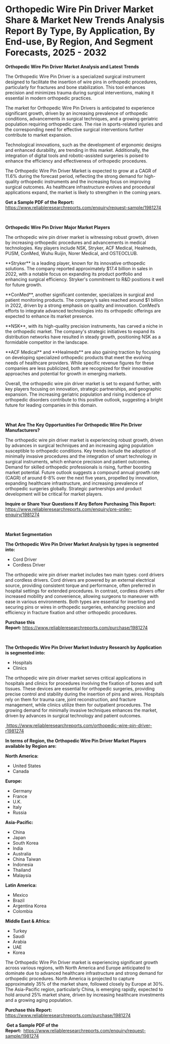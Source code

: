 <p><h1>Orthopedic Wire Pin Driver Market Share & Market New Trends Analysis Report By Type, By Application, By End-use, By Region, And Segment Forecasts, 2025 - 2032</h1></p><p><strong>Orthopedic Wire Pin Driver Market Analysis and Latest Trends</strong></p>
<p><p>The Orthopedic Wire Pin Driver is a specialized surgical instrument designed to facilitate the insertion of wire pins in orthopedic procedures, particularly for fractures and bone stabilization. This tool enhances precision and minimizes trauma during surgical interventions, making it essential in modern orthopedic practices.</p><p>The market for Orthopedic Wire Pin Drivers is anticipated to experience significant growth, driven by an increasing prevalence of orthopedic conditions, advancements in surgical techniques, and a growing geriatric population requiring orthopedic care. The rise in sports-related injuries and the corresponding need for effective surgical interventions further contribute to market expansion.</p><p>Technological innovations, such as the development of ergonomic designs and enhanced durability, are trending in this market. Additionally, the integration of digital tools and robotic-assisted surgeries is poised to enhance the efficiency and effectiveness of orthopedic procedures.</p><p>The Orthopedic Wire Pin Driver Market is expected to grow at a CAGR of 11.6% during the forecast period, reflecting the strong demand for high-quality orthopedic instruments and the increasing focus on improving surgical outcomes. As healthcare infrastructure evolves and procedural applications expand, the market is likely to strengthen in the coming years.</p></p>
<p><strong>Get a Sample PDF of the Report:&nbsp;</strong> <a href="https://www.reliableresearchreports.com/enquiry/request-sample/1981274?utm_campaign=2820&utm_medium=2&utm_source=Github&utm_content=ia&utm_term=16042025&utm_id=orthopedic-wire-pin-driver">https://www.reliableresearchreports.com/enquiry/request-sample/1981274</a></p>
<p>&nbsp;</p>
<p><strong>Orthopedic Wire Pin Driver Major Market Players</strong></p>
<p><p>The orthopedic wire pin driver market is witnessing robust growth, driven by increasing orthopedic procedures and advancements in medical technologies. Key players include NSK, Stryker, ACF Medical, Healmeds, PUSM, ConMed, Wuhu Ruijin, Norer Medical, and OSTEOCLUB.</p><p>**Stryker** is a leading player, known for its innovative orthopedic solutions. The company reported approximately $17.4 billion in sales in 2022, with a notable focus on expanding its product portfolio and enhancing surgical efficiency. Stryker's commitment to R&D positions it well for future growth.</p><p>**ConMed**, another significant contender, specializes in surgical and patient monitoring products. The company’s sales reached around $1 billion in 2022, driven by a strong emphasis on quality and innovation. ConMed’s efforts to integrate advanced technologies into its orthopedic offerings are expected to enhance its market presence.</p><p>**NSK**, with its high-quality precision instruments, has carved a niche in the orthopedic market. The company's strategic initiatives to expand its distribution networks have resulted in steady growth, positioning NSK as a formidable competitor in the landscape.</p><p>**ACF Medical** and **Healmeds** are also gaining traction by focusing on developing specialized orthopedic products that meet the evolving needs of healthcare providers. While specific revenue figures for these companies are less publicized, both are recognized for their innovative approaches and potential for growth in emerging markets.</p><p>Overall, the orthopedic wire pin driver market is set to expand further, with key players focusing on innovation, strategic partnerships, and geographic expansion. The increasing geriatric population and rising incidence of orthopedic disorders contribute to this positive outlook, suggesting a bright future for leading companies in this domain.</p></p>
<p>&nbsp;</p>
<p><strong>What Are The Key Opportunities For Orthopedic Wire Pin Driver Manufacturers?</strong></p>
<p><p>The orthopedic wire pin driver market is experiencing robust growth, driven by advances in surgical techniques and an increasing aging population susceptible to orthopedic conditions. Key trends include the adoption of minimally invasive procedures and the integration of smart technology in surgical instruments, which enhance precision and patient outcomes. Demand for skilled orthopedic professionals is rising, further boosting market potential. Future outlook suggests a compound annual growth rate (CAGR) of around 6-8% over the next five years, propelled by innovation, expanding healthcare infrastructure, and increasing prevalence of orthopedic surgeries globally. Strategic partnerships and product development will be critical for market players.</p></p>
<p><strong>Inquire or Share Your Questions If Any Before Purchasing This Report:</strong> <a href="https://www.reliableresearchreports.com/enquiry/pre-order-enquiry/1981274?utm_campaign=2820&utm_medium=2&utm_source=Github&utm_content=ia&utm_term=16042025&utm_id=orthopedic-wire-pin-driver">https://www.reliableresearchreports.com/enquiry/pre-order-enquiry/1981274</a></p>
<p>&nbsp;</p>
<p><strong>Market Segmentation</strong></p>
<p><strong>The Orthopedic Wire Pin Driver Market Analysis by types is segmented into:</strong></p>
<p><ul><li>Cord Driver</li><li>Cordless Driver</li></ul></p>
<p><p>The orthopedic wire pin driver market includes two main types: cord drivers and cordless drivers. Cord drivers are powered by an external electrical source, providing consistent torque and performance, often preferred in hospital settings for extended procedures. In contrast, cordless drivers offer increased mobility and convenience, allowing surgeons to maneuver with ease in various environments. Both types are essential for inserting and securing pins or wires in orthopedic surgeries, enhancing precision and efficiency in fracture fixation and other orthopedic procedures.</p></p>
<p><strong>Purchase this Report:&nbsp;</strong><a href="https://www.reliableresearchreports.com/purchase/1981274?utm_campaign=2820&utm_medium=2&utm_source=Github&utm_content=ia&utm_term=16042025&utm_id=orthopedic-wire-pin-driver">https://www.reliableresearchreports.com/purchase/1981274</a></p>
<p>&nbsp;</p>
<p><strong>The Orthopedic Wire Pin Driver Market Industry Research by Application is segmented into:</strong></p>
<p><ul><li>Hospitals</li><li>Clinics</li></ul></p>
<p><p>The orthopedic wire pin driver market serves critical applications in hospitals and clinics for procedures involving the fixation of bones and soft tissues. These devices are essential for orthopedic surgeries, providing precise control and stability during the insertion of pins and wires. Hospitals rely on them for trauma care, joint reconstruction, and fracture management, while clinics utilize them for outpatient procedures. The growing demand for minimally invasive techniques enhances the market, driven by advances in surgical technology and patient outcomes.</p></p>
<p><a href="https://www.reliableresearchreports.com/orthopedic-wire-pin-driver-r1981274?utm_campaign=2820&utm_medium=2&utm_source=Github&utm_content=ia&utm_term=16042025&utm_id=orthopedic-wire-pin-driver">&nbsp;https://www.reliableresearchreports.com/orthopedic-wire-pin-driver-r1981274</a></p>
<p><strong>In terms of Region, the Orthopedic Wire Pin Driver Market Players available by Region are:</strong></p>
<p>
    <p> <strong> North America: </strong>
        <ul>
            <li>United States</li>
            <li>Canada</li>
        </ul>
        </p> 
    <p> <strong> Europe: </strong>
        <ul>
            <li>Germany</li>
            <li>France</li>
            <li>U.K.</li>
            <li>Italy</li>
            <li>Russia</li>
        </ul>
        </p> 
    <p> <strong> Asia-Pacific: </strong>
        <ul>
            <li>China</li>
            <li>Japan</li>
            <li>South Korea</li>
            <li>India</li>
            <li>Australia</li>
            <li>China Taiwan</li>
            <li>Indonesia</li>
            <li>Thailand</li>
            <li>Malaysia</li>
        </ul>
        </p> 
    <p> <strong> Latin America: </strong>
        <ul>
            <li>Mexico</li>
            <li>Brazil</li>
            <li>Argentina Korea</li>
            <li>Colombia</li>
        </ul>
        </p> 
    <p> <strong> Middle East & Africa: </strong>
        <ul>
            <li>Turkey</li>
            <li>Saudi</li>
            <li>Arabia</li>
            <li>UAE</li>
            <li>Korea</li>
        </ul>
    </p>
    </p>
<p><p>The Orthopedic Wire Pin Driver market is experiencing significant growth across various regions, with North America and Europe anticipated to dominate due to advanced healthcare infrastructure and strong demand for orthopedic procedures. North America is projected to capture approximately 35% of the market share, followed closely by Europe at 30%. The Asia-Pacific region, particularly China, is emerging rapidly, expected to hold around 25% market share, driven by increasing healthcare investments and a growing aging population.</p></p>
<p><strong>Purchase this Report: </strong><a href="https://www.reliableresearchreports.com/purchase/1981274?utm_campaign=2820&utm_medium=2&utm_source=Github&utm_content=ia&utm_term=16042025&utm_id=orthopedic-wire-pin-driver">https://www.reliableresearchreports.com/purchase/1981274</a></p>
<p>&nbsp;<strong>Get a Sample PDF of the Report:&nbsp;&nbsp;</strong><a href="https://www.reliableresearchreports.com/enquiry/request-sample/1981274?utm_campaign=2820&utm_medium=2&utm_source=Github&utm_content=ia&utm_term=16042025&utm_id=orthopedic-wire-pin-driver">https://www.reliableresearchreports.com/enquiry/request-sample/1981274</a></p>
<p><strong></strong></p>
<p><p></p><p></p><p></p></p>